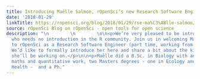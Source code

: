 ```yaml
---
title: Introducing Maëlle Salmon, rOpenSci’s new Research Software Engineer
date: '2018-01-29'
linkTitle: https://ropensci.org/blog/2018/01/29/rse-ma%C3%ABlle-salmon/
source: rOpenSci Blog on rOpenSci - open tools for open science
description: "\n        \n        \n\n<p>We’re very pleased to be introducing someone
  who needs no introduction in the R community. Join us in welcoming Maëlle Salmon
  to rOpenSci as a Research Software Engineer (part time, working from Nancy, France).
  We’d like to formally introduce her here and share a bit about the kinds of things
  she’ll be working on.</p>\n\n<p>Maëlle did a B.Sc. in Biology with an emphasis on
  maths and quantitative work, two Masters degrees - one in Ecology and one in Public
  Health -  and a Ph."
---
```

